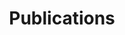 ---
title: Publications
type: landing

sections:
  - block: collection
    id: upcoming
    content:
      title: Accepted for Publication
      filters:
        folders:
          - publication
        after: 2023-07-21
    design:
      view: citation
      spacing:
        # Customize the section spacing. Order is top, right, bottom, left.
        padding: ["20px", "0", "0", "0"]
  - block: collection
    id: mru
    content:
      title: At Mount Royal
      filters:
        folders:
          - publication
        after: 2021-07-01
        before: 2023-07-21
    design:
      view: citation
      spacing:
        # Customize the section spacing. Order is top, right, bottom, left.
        padding: ["20px", "0", "0", "0"]
  - block: collection
    id: gradschool
    content:
      title: During Graduate School
      filters:
        folders:
          - publication
        before: 2021-07-01
    design:
      view: citation
      spacing:
        # Customize the section spacing. Order is top, right, bottom, left.
        padding: ["20px", "0", "20px", "0"]
---